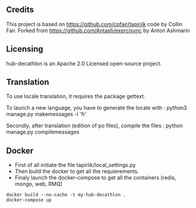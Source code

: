 ## Credits
This project is based on https://github.com/cpfair/tapiriik code by Collin Fair.
Forked from https://github.com/Antash/exercisync by Anton Ashmarin

## Licensing
hub-decathlon is an Apache 2.0 Licensed open-source project.

## Translation
To use locale translation, it requires the package gettext.

To launch a new language, you have to generate the locale with : python3 manage.py makemessages -l 'fr'

Secondly, after translation (edition of po files), compile the files : python manage.py compilemessages

## Docker 

* First of all initiate the file tapiriik/local_settings.py
* Then build the docker to get all the requierements.
* Finaly launch the docker-compose to get all the containers (redis, mongo, web, RMQ)

```
docker build --no-cache -t my-hub-decathlon .
docker-compose up
```
